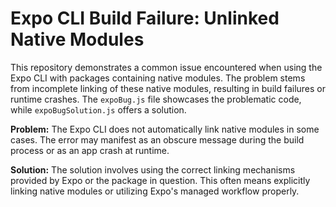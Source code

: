 # Expo CLI Build Failure: Unlinked Native Modules

This repository demonstrates a common issue encountered when using the Expo CLI with packages containing native modules.  The problem stems from incomplete linking of these native modules, resulting in build failures or runtime crashes. The `expoBug.js` file showcases the problematic code, while `expoBugSolution.js` offers a solution.

**Problem:** The Expo CLI does not automatically link native modules in some cases.  The error may manifest as an obscure message during the build process or as an app crash at runtime.

**Solution:**  The solution involves using the correct linking mechanisms provided by Expo or the package in question. This often means explicitly linking native modules or utilizing Expo's managed workflow properly.